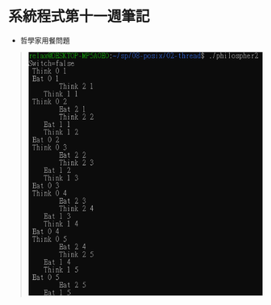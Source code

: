 # 系統程式第十一週筆記
* 哲學家用餐問題
> ![picture](https://github.com/ZKX-0326/sp109b/blob/main/note/picture/%E8%9E%A2%E5%B9%95%E6%93%B7%E5%8F%96%E7%95%AB%E9%9D%A2%202021-06-09%20161459.png)